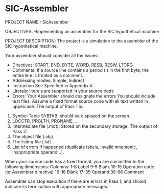 # SIC-Assembler
PROJECT NAME : SicAssember 

OBJECTIVES:
-Implementing an assembler for the SIC hypothetical machine


PROJECT DESCRIPTION:
The project is a simulation to the assembler of the SIC hypothetical machine.

Your assembler should consider all the issues:
- Directives: START, END, BYTE, WORD, RESB, RESW, LTORG
- Comments: If a source line contains a period (.) in the first byte, the entire line is treated as a comment.
- Addressing modes: Simple, Indirect
- Instruction Set: Specified in Appendix A
- Literals: literals are supported in your source code
- Errors: Your Assembler should designate the errors
You should include test files. Assume a fixed format source code with all text written in uppercase. The output of Pass 1 is:
1. Symbol Table SYBTAB: should be displayed on the screen.
2. LOCCTR, PRGLTH, PRGNAME, ...
3. Intermediate file (.mdt): Stored on the secondary storage.
The output of Pass 2:
1. The object file (.obj)
2. The listing file (.lst)
3. List of errors if happened (duplicate labels, invalid mnemonic,
inappropriate operand...).

When your source code has a fixed format, you are committed to the following dimensions:
Columns: 1-8 Label
9-9 Blank
10-15 Operation code (or Assembler directive)
16-16 Blank
17-35 Operand
36-66 Comment

Assembler can stop execution if there are errors in Pass 1, and should indicate
its termination with appropriate messages.

